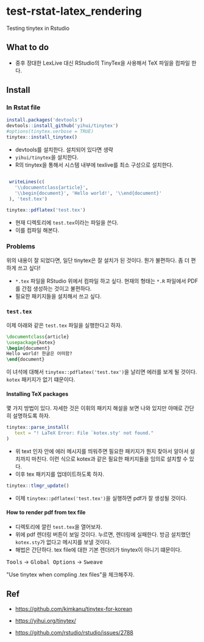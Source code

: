 # test-rstat-latex_rendering
Testing tinytex in Rstudio

## What to do 

- 중후 장대한 LexLive 대신 RStudio의 TinyTex을 사용해서 TeX 파일을 컴파일 한다. 

## Install 

### In Rstat file 

```R
install.packages('devtools')
devtools::install_github('yihui/tinytex')
#options(tinytex.verbose = TRUE)
tinytex::install_tinytex()
```

- devtools를 설치한다. 설치되어 있다면 생략 
- `yihui/tinytex`을 설치한다. 
- R의 tinytex을 통해서 시스템 내부에 texlive를 최소 구성으로 설치한다. 


```R

 writeLines(c(
   '\\documentclass{article}',
   '\\begin{document}', 'Hello world!', '\\end{document}'
 ), 'test.tex')
 
tinytex::pdflatex('test.tex')
```

- 현재 디렉토리에 `test.tex`이라는 파일을 쓴다. 
- 이를 컴파일 해본다. 


### Problems 

위의 내용이 잘 되었다면, 일단 tinytex은 잘 설치가 된 것이다. 뭔가 불편하다. 좀 더 편하게 쓰고 싶다! 

- `*.tex` 파일을 RStudio 위에서 컴파일 하고 싶다. 현재의 형태는 `*.R` 파일에서 PDF를 간접 생성하는 것이고 불편하다. 
- 필요한 패키지들을 설치해서 쓰고 싶다. 


### `test.tex`

이제 아래와 같은 `test.tex` 파일을 실행한다고 하자. 

```tex
\documentclass{article}
\usepackage{kotex}
\begin{document}
Hello world! 한글은 어떠함?
\end{document}
```

이 녀석에 대해서 `tinytex::pdflatex('test.tex')`을 날리면 에러를 보게 될 것이다. `kotex` 패키지가 없기 떄문이다. 


#### Installing TeX packages 

몇 가지 방법이 있다. 자세한 것은 이휘의 패키지 해설을 보면 나와 있지만 야매로 간단히 설명하도록 하자. 

```R
tinytex::parse_install(
   text = "! LaTeX Error: File `kotex.sty' not found."
)
```

- 위 text 인자 안에 에러 메시지를 띄워주면 필요한 패키지가 뭔지 찾아서 알아서 설치까지 마친다. 이런 식으로 kotex과 같은 필요한 패키지들을 임의로 설치할 수 있다. 
- 이후 tex 패키지를 업데이트하도록 하자. 

```R
tinytex::tlmgr_update()
```

- 이제 `tinytex::pdflatex('test.tex')`을 실행하면 pdf가 잘 생성될 것이다. 


#### How to render pdf from tex file 

- 디렉토리에 깔린 `test.tex`을 열어보자. 
- 위에 pdf 렌더링 버튼이 보일 것이다. 누르면, 렌더링에 실패한다. 방금 설치했던 `kotex.sty`가 없다고 메시지를 보낼 것이다. 
- 해법은 간단하다. tex file에 대한 기본 렌더러가 tinytex이 아니기 떄문이다. 

<kbd>Tools</kbd> -> <kbd>Global Options</kbd> -> <kbd>Sweave</kbd>

"Use tinytex when compling .tex files"을 체크해주자. 




## Ref 

- https://github.com/kimkanu/tinytex-for-korean

- https://yihui.org/tinytex/

- https://github.com/rstudio/rstudio/issues/2788